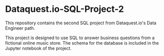 # Dataquest.io-SQL-Project-2
This repository contains the second SQL project from Dataquest.io's Data Engineer path. 

This project is designed to use SQL to answer business questions from a fictional online music store. The schema for the database is included in the Jupyter notebook of the project. 

